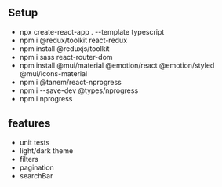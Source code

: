 ## Setup

* npx create-react-app . --template typescript
* npm i @redux/toolkit react-redux
* npm install @reduxjs/toolkit
* npm i sass react-router-dom
* npm install @mui/material @emotion/react @emotion/styled @mui/icons-material
* npm i @tanem/react-nprogress
* npm i --save-dev @types/nprogress
* npm i nprogress

## features

* unit tests
* light/dark theme
* filters
* pagination
* searchBar
